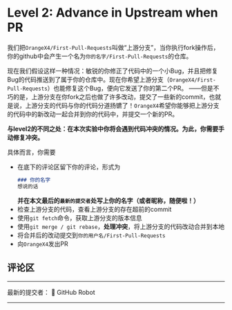 # Level 2: Advance in Upstream when PR
我们把`OrangeX4/First-Pull-Requests`叫做“上游分支”，当你执行fork操作后，你的github中会产生一个名为`你的名字/First-Pull-Requests`的仓库。

现在我们假设这样一种情况：敏锐的你修正了代码中的一个小Bug，并且把修复Bug的代码推送到了属于你的仓库中。现在你希望上游分支（`OrangeX4/First-Pull-Requests`）也能修复这个Bug，便向它发送了你的第二个PR。
——但是不巧的是，上游分支在你fork之后也做了许多改动，提交了一些新的commit，也就是说，上游分支的代码与你的代码分道扬镳了！`OrangeX4`希望你能够把上游分支的代码中的新改动一起合并到你的代码中，并提交一个新的PR。

**与level2的不同之处：在本次实验中你将会遇到代码冲突的情况。为此，你需要手动修复冲突。**

具体而言，你需要
+ 在底下的评论区留下你的评论，形式为
  ```markdown
  ### 你的名字
  想说的话
  ```
  **并在本文最后的`最新的提交者`处写上你的名字（或者昵称，随便啦！）**
+ 检查上游分支的代码，查看上游分支的存在超前的commit
+ 使用`git fetch`命令，获取上游分支的版本信息
+ 使用`git merge / git rebase`，**处理冲突**，将上游分支的代码改动合并到本地
+ 将合并后的改动提交到`你的用户名/First-Pull-Requests`
+ 向`OrangeX4`发出PR

## 评论区


<!-- BEGIN:TAG -->
---

最新的提交者： :robot: GitHub Robot

---
<!-- END:TAG -->
